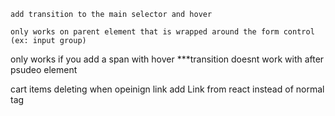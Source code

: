 <!-- ease in out not working -->
    add transition to the main selector and hover

<!-- adding after psudo to input control -->
    only works on parent element that is wrapped around the form control (ex: input group)

<!-- After transition hover ease -->
only works if you add a span with hover
***transition doesnt work with after psudeo element

<!-- REACT -->
cart items deleting when opeinign link
    add Link from react instead of normal <a> tag